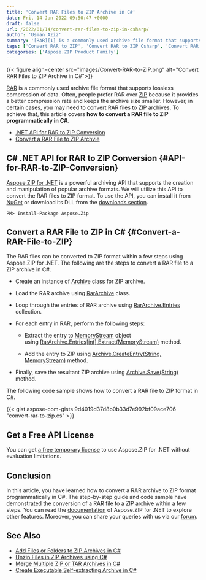 ```yaml
---
title: 'Convert RAR Files to ZIP Archive in C#'
date: Fri, 14 Jan 2022 09:50:47 +0000
draft: false
url: /2022/01/14/convert-rar-files-to-zip-in-csharp/
author: 'Usman Aziz'
summary: '[RAR][1] is a commonly used archive file format that supports lossless compression of data. Often, people prefer RAR over [ZIP][2] because it provides a better compression rate and keeps the archive size smaller. However, in certain cases, you may need to convert RAR files to ZIP archives. To achieve that, this article covers **how to convert a RAR file to ZIP programmatically in C#**.'
tags: ['Convert RAR to ZIP', 'Convert RAR to ZIP Csharp', 'Convert RAR to ZIP Programmatically', 'Dotnet RAR to ZIP Converter']
categories: ['Aspose.ZIP Product Family']
---
```




{{< figure align=center src="images/Convert-RAR-to-ZIP.png" alt="Convert RAR Files to ZIP Archive in C#">}}


[RAR][3] is a commonly used archive file format that supports lossless compression of data. Often, people prefer RAR over [ZIP][4] because it provides a better compression rate and keeps the archive size smaller. However, in certain cases, you may need to convert RAR files to ZIP archives. To achieve that, this article covers **how to convert a RAR file to ZIP programmatically in C#**.

*   [.NET API for RAR to ZIP Conversion][5]
*   [Convert a RAR File to ZIP Archvie][6]

## C# .NET API for RAR to ZIP Conversion {#API-for-RAR-to-ZIP-Conversion}

[Aspose.ZIP for .NET][7] is a powerful archiving API that supports the creation and manipulation of popular archive formats. We will utilize this API to convert the RAR files to ZIP format. To use the API, you can install it from [NuGet][8] or download its DLL from the [downloads section][9].

```
PM> Install-Package Aspose.Zip
```

## Convert a RAR File to ZIP in C# {#Convert-a-RAR-File-to-ZIP}

The RAR files can be converted to ZIP format within a few steps using Aspose.ZIP for .NET. The following are the steps to convert a RAR file to a ZIP archive in C#.

*   Create an instance of [Archive][10] class for ZIP archive.
*   Load the RAR archive using [RarArchive][11] class.
*   Loop through the entries of RAR archive using [RarArchive.Entries][12] collection.
*   For each entry in RAR, perform the following steps:
    
    *   Extract the entry to [MemoryStream][13] object using [RarArchive.Entries\[int\].Extract(MemoryStream)][14] method.
    
    *   Add the entry to ZIP using [Archive.CreateEntry(String, MemoryStream)][15] method.
*   Finally, save the resultant ZIP archive using [Archive.Save(String)][16] method.

The following code sample shows how to convert a RAR file to ZIP format in C#.

{{< gist aspose-com-gists 9d4019d37d8b0b33d7e992bf09ace706 "convert-rar-to-zip.cs" >}}

## Get a Free API License

You can get [a free temporary license][17] to use Aspose.ZIP for .NET without evaluation limitations.

## Conclusion

In this article, you have learned how to convert a RAR archive to ZIP format programmatically in C#. The step-by-step guide and code sample have demonstrated the conversion of a RAR file to a ZIP archive within a few steps. You can read the [documentation][18] of Aspose.ZIP for .NET to explore other features. Moreover, you can share your queries with us via our [forum][19].

## See Also

*   [Add Files or Folders to ZIP Archives in C#][20]
*   [Unzip Files in ZIP Archives using C#][21]
*   [Merge Multiple ZIP or TAR Archives in C#][22]
*   [Create Executable Self-extracting Archive in C#][23]




[1]: https://docs.fileformat.com/compression/rar/
[2]: https://docs.fileformat.com/compression/zip/
[3]: https://docs.fileformat.com/compression/rar/
[4]: https://docs.fileformat.com/compression/zip/
[5]: #API-for-RAR-to-ZIP-Conversion
[6]: #Convert-a-RAR-File-to-ZIP
[7]: https://products.aspose.com/zip/net/
[8]: https://www.nuget.org/packages/Aspose.ZIP
[9]: https://downloads.aspose.com/zip/net/
[10]: https://apireference.aspose.com/zip/net/aspose.zip/archive
[11]: https://apireference.aspose.com/zip/net/aspose.zip.rar/rararchive
[12]: https://apireference.aspose.com/zip/net/aspose.zip.rar/rararchive/properties/entries
[13]: https://docs.microsoft.com/en-us/dotnet/api/system.io.memorystream
[14]: https://apireference.aspose.com/zip/net/aspose.zip.rar/rararchiveentry/methods/extract
[15]: https://apireference.aspose.com/zip/net/aspose.zip.archive/createentry/methods/1
[16]: https://apireference.aspose.com/zip/net/aspose.zip/archive/methods/save
[17]: https://purchase.aspose.com/temporary-license
[18]: https://docs.aspose.com/zip/net/
[19]: https://forum.aspose.com/
[20]: https://blog.aspose.com/2020/04/22/create-zip-archives-add-files-or-folders-to-zip-in-csharp-asp.net/
[21]: https://blog.aspose.com/2020/04/23/unzip-files-in-password-protected-zip-archives-in-csharp-asp.net/
[22]: https://blog.aspose.com/2022/01/06/merge-zip-and-tar-files-in-csharp/
[23]: https://blog.aspose.com/2022/01/10/create-self-extracting-archive-in-csharp/




